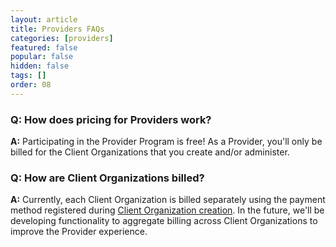 ```yaml
---
layout: article
title: Providers FAQs
categories: [providers]
featured: false
popular: false
hidden: false
tags: []
order: 08
---
```


### Q: How does pricing for Providers work?

**A:** Participating in the Provider Program is free! As a Provider, you'll only be billed for the Client Organizations that you create and/or administer.

### Q: How are Client Organizations billed?

**A:** Currently, each Client Organization is billed separately using the payment method registered during [Client Organization creation]({{site.baseurl}}/article/client-org-setup/). In the future, we'll be developing functionality to aggregate billing across Client Organizations to improve the Provider experience.
